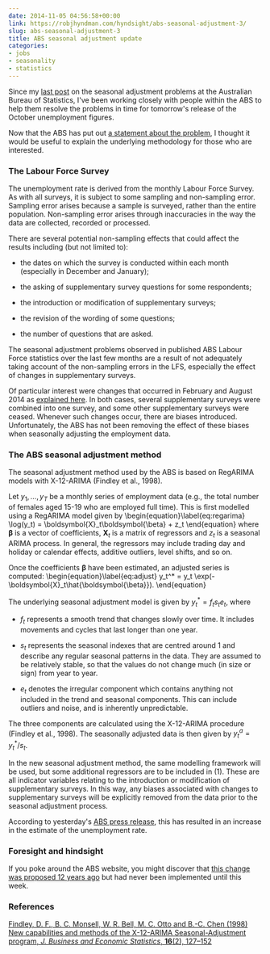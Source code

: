 ```yaml
---
date: 2014-11-05 04:56:58+00:00
link: https://robjhyndman.com/hyndsight/abs-seasonal-adjustment-3/
slug: abs-seasonal-adjustment-3
title: ABS seasonal adjustment update
categories:
- jobs
- seasonality
- statistics
---
```


Since my [last post](https://robjhyndman.com/hyndsight/abs-seasonal-adjustment-2) on the seasonal adjustment problems at the Australian Bureau of Statistics, I've been working closely with people within the ABS to help them resolve the problems in time for tomorrow's release of the October unemployment figures.

Now that the ABS has put out [a statement about the problem](http://www.abs.gov.au/websitedbs/D3310114.nsf/Home/Statement+on+the+Labour+Force+estimates), I thought it would be useful to explain the underlying methodology for those who are interested.<!-- more -->

### The Labour Force Survey

The unemployment rate is derived from the monthly Labour Force Survey. As with all surveys, it is subject to some sampling and non-sampling error. Sampling error arises because a sample is surveyed, rather than the entire population. Non-sampling error arises through inaccuracies in the way the data are collected, recorded or processed.

There are several potential non-sampling effects that could affect the results including (but not limited to):



  * the dates on which the survey is conducted within each month (especially in December and January);

  * the asking of supplementary survey questions for some respondents;

  * the introduction or modification of supplementary surveys;

  * the revision of the wording of some questions;

  * the number of questions that are asked.

The seasonal adjustment problems observed in published ABS Labour Force statistics over the last few months are a result of not adequately taking account of the non-sampling errors in the LFS, especially the effect of changes in supplementary surveys.

Of particular interest were changes that occurred in February and August 2014 as [explained here](http://www.abs.gov.au/AUSSTATS/abs@.nsf/Previousproducts/6202.0Main%20Features3Jan%202013?opendocument&tabname=Summary&prodno=6202.0&issue=Jan%202013&num=&view=). In both cases, several supplementary surveys were combined into one survey, and some other supplementary surveys were ceased. Whenever such changes occur, there are biases introduced. Unfortunately, the ABS has not been removing the effect of these biases when seasonally adjusting the employment data.

### The ABS seasonal adjustment method

The seasonal adjustment method used by the ABS is based on RegARIMA models with X-12-ARIMA (Findley et al., 1998).

Let $y_1,\dots,y_T$ be a monthly series of employment data (e.g., the total number of females aged 15-19 who are employed full time). This is first modelled using a RegARIMA model given by
\begin{equation}\label{eq:regarima}
\log(y_t) = \boldsymbol{X}_t\boldsymbol{\beta} + z_t
\end{equation}
where $\boldsymbol{\beta}$ is a vector of coefficients, $\boldsymbol{X}_t$ is a matrix of regressors and $z_t$ is a seasonal ARIMA process. In general, the regressors may include trading day and holiday or calendar effects, additive outliers, level shifts, and so on.

Once the coefficients $\boldsymbol{\beta}$ have been estimated, an adjusted series is computed:
\begin{equation}\label{eq:adjust}
y_t^* = y_t \exp(-\boldsymbol{X}_t\hat{\boldsymbol{\beta}}).
\end{equation}

The underlying seasonal adjustment model is given by $y_t^* = f_t s_t e_t$, where



  * $f_t$ represents a smooth trend that changes slowly over time. It includes movements and cycles that last longer than one year.

  * $s_t$ represents the seasonal indexes that are centred around 1 and describe any regular seasonal patterns in the data. They are assumed to be relatively stable, so that the values do not change much (in size or sign) from year to year.

  * $e_t$ denotes the irregular component which contains anything not included in the trend and seasonal components. This can include outliers and noise, and is inherently unpredictable.

The three components are calculated using the X-12-ARIMA procedure (Findley et al., 1998). The seasonally adjusted data is then given by $y_t^a = y_t^* / s_t$.

In the new seasonal adjustment method, the same modelling framework will be used, but some additional regressors are to be included in (1). These are all indicator variables relating to the introduction or modification of supplementary surveys. In this way, any biases associated with changes to supplementary surveys will be explicitly removed from the data prior to the seasonal adjustment process.

According to yesterday's [ABS press release](http://www.abs.gov.au/websitedbs/D3310114.nsf/Home/Statement+on+the+Labour+Force+estimates), this has resulted in an increase in the estimate of the unemployment rate.

### Foresight and hindsight

If you poke around the ABS website, you might discover that [this change was proposed 12 years ago](http://www.abs.gov.au//Ausstats/abs@.nsf/7d12b0f6763c78caca257061001cc588/753755a1062bbe0cca257130000af79b!OpenDocument) but had never been implemented until this week.

### References

[Findley, D. F., B. C. Monsell, W. R. Bell, M. C. Otto and B.-C. Chen (1998) New capabilities and methods of the X-12-ARIMA Seasonal-Adjustment program, _J. Business and Economic Statistics_, **16**(2), 127–152](http://www.jstor.org/stable/1392565)
